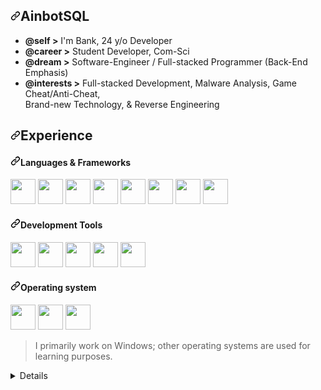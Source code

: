 <article class="markdown-body entry-content container-lg f5" itemprop="text"><h2 dir="auto"><a id="user-content-AinbotSQL" class="anchor" aria-hidden="true" tabindex="-1" href="#AinbotSQL"><svg class="octicon octicon-link" viewBox="0 0 16 16" version="1.1" width="16" height="16" aria-hidden="true"><path d="m7.775 3.275 1.25-1.25a3.5 3.5 0 1 1 4.95 4.95l-2.5 2.5a3.5 3.5 0 0 1-4.95 0 .751.751 0 0 1 .018-1.042.751.751 0 0 1 1.042-.018 1.998 1.998 0 0 0 2.83 0l2.5-2.5a2.002 2.002 0 0 0-2.83-2.83l-1.25 1.25a.751.751 0 0 1-1.042-.018.751.751 0 0 1-.018-1.042Zm-4.69 9.64a1.998 1.998 0 0 0 2.83 0l1.25-1.25a.751.751 0 0 1 1.042.018.751.751 0 0 1 .018 1.042l-1.25 1.25a3.5 3.5 0 1 1-4.95-4.95l2.5-2.5a3.5 3.5 0 0 1 4.95 0 .751.751 0 0 1-.018 1.042.751.751 0 0 1-1.042.018 1.998 1.998 0 0 0-2.83 0l-2.5 2.5a1.998 1.998 0 0 0 0 2.83Z"></path></svg></a>AinbotSQL</h2>
<ul dir="auto">
<li><strong>@self &gt;</strong> I'm Bank, 24 y/o Developer</li>
<li><strong>@career &gt;</strong> Student Developer, Com-Sci</li>
<li><strong>@dream &gt;</strong> Software-Engineer / Full-stacked Programmer (Back-End Emphasis)</li>
<li><strong>@interests &gt;</strong> Full-stacked Development, Malware Analysis, Game Cheat/Anti-Cheat,<br>Brand-new Technology, &amp; Reverse Engineering</li>
</ul>
<h2 dir="auto"><a id="user-content-experience" class="anchor" aria-hidden="true" tabindex="-1" href="#experience"><svg class="octicon octicon-link" viewBox="0 0 16 16" version="1.1" width="16" height="16" aria-hidden="true"><path d="m7.775 3.275 1.25-1.25a3.5 3.5 0 1 1 4.95 4.95l-2.5 2.5a3.5 3.5 0 0 1-4.95 0 .751.751 0 0 1 .018-1.042.751.751 0 0 1 1.042-.018 1.998 1.998 0 0 0 2.83 0l2.5-2.5a2.002 2.002 0 0 0-2.83-2.83l-1.25 1.25a.751.751 0 0 1-1.042-.018.751.751 0 0 1-.018-1.042Zm-4.69 9.64a1.998 1.998 0 0 0 2.83 0l1.25-1.25a.751.751 0 0 1 1.042.018.751.751 0 0 1 .018 1.042l-1.25 1.25a3.5 3.5 0 1 1-4.95-4.95l2.5-2.5a3.5 3.5 0 0 1 4.95 0 .751.751 0 0 1-.018 1.042.751.751 0 0 1-1.042.018 1.998 1.998 0 0 0-2.83 0l-2.5 2.5a1.998 1.998 0 0 0 0 2.83Z"></path></svg></a>Experience</h2>
<h4 dir="auto"><a id="user-content-languages--frameworks" class="anchor" aria-hidden="true" tabindex="-1" href="#languages--frameworks"><svg class="octicon octicon-link" viewBox="0 0 16 16" version="1.1" width="16" height="16" aria-hidden="true"><path d="m7.775 3.275 1.25-1.25a3.5 3.5 0 1 1 4.95 4.95l-2.5 2.5a3.5 3.5 0 0 1-4.95 0 .751.751 0 0 1 .018-1.042.751.751 0 0 1 1.042-.018 1.998 1.998 0 0 0 2.83 0l2.5-2.5a2.002 2.002 0 0 0-2.83-2.83l-1.25 1.25a.751.751 0 0 1-1.042-.018.751.751 0 0 1-.018-1.042Zm-4.69 9.64a1.998 1.998 0 0 0 2.83 0l1.25-1.25a.751.751 0 0 1 1.042.018.751.751 0 0 1 .018 1.042l-1.25 1.25a3.5 3.5 0 1 1-4.95-4.95l2.5-2.5a3.5 3.5 0 0 1 4.95 0 .751.751 0 0 1-.018 1.042.751.751 0 0 1-1.042.018 1.998 1.998 0 0 0-2.83 0l-2.5 2.5a1.998 1.998 0 0 0 0 2.83Z"></path></svg></a>Languages &amp; Frameworks</h4>
<p align="left" dir="auto">
    <a target="_blank" rel="noopener noreferrer nofollow" href="https://raw.githubusercontent.com/rahulbanerjee26/githubAboutMeGenerator/main/icons/python.svg"><img src="https://raw.githubusercontent.com/rahulbanerjee26/githubAboutMeGenerator/main/icons/python.svg" width="40" height="40" style="max-width: 100%;"></a>
    <a target="_blank" rel="noopener noreferrer nofollow" href="https://raw.githubusercontent.com/rahulbanerjee26/githubAboutMeGenerator/main/icons/c.svg"><img src="https://raw.githubusercontent.com/rahulbanerjee26/githubAboutMeGenerator/main/icons/c.svg" width="40" height="40" style="max-width: 100%;"></a>
    <a target="_blank" rel="noopener noreferrer nofollow" href="https://raw.githubusercontent.com/rahulbanerjee26/githubAboutMeGenerator/main/icons/csharp.svg"><img src="https://raw.githubusercontent.com/rahulbanerjee26/githubAboutMeGenerator/main/icons/csharp.svg" width="40" height="40" style="max-width: 100%;"></a>
    <a target="_blank" rel="noopener noreferrer nofollow" href="https://raw.githubusercontent.com/rahulbanerjee26/githubAboutMeGenerator/main/icons/html.svg"><img src="https://raw.githubusercontent.com/rahulbanerjee26/githubAboutMeGenerator/main/icons/html.svg" width="40" height="40" style="max-width: 100%;"></a>
    <a target="_blank" rel="noopener noreferrer nofollow" href="https://raw.githubusercontent.com/rahulbanerjee26/githubAboutMeGenerator/main/icons/css.svg"><img src="https://raw.githubusercontent.com/rahulbanerjee26/githubAboutMeGenerator/main/icons/css.svg" width="40" height="40" style="max-width: 100%;"></a>        
    <a target="_blank" rel="noopener noreferrer nofollow" href="https://camo.githubusercontent.com/5ac347843ffc804c7ab7d68f7a9745aca424a217056a4fab036172242092e53e/68747470733a2f2f63646e2e6a7364656c6976722e6e65742f67682f64657669636f6e732f64657669636f6e2f69636f6e732f6c75612f6c75612d6f726967696e616c2e737667"><img src="https://camo.githubusercontent.com/5ac347843ffc804c7ab7d68f7a9745aca424a217056a4fab036172242092e53e/68747470733a2f2f63646e2e6a7364656c6976722e6e65742f67682f64657669636f6e732f64657669636f6e2f69636f6e732f6c75612f6c75612d6f726967696e616c2e737667" width="40" height="40" data-canonical-src="https://cdn.jsdelivr.net/gh/devicons/devicon/icons/lua/lua-original.svg" style="max-width: 100%;"></a>
    <a target="_blank" rel="noopener noreferrer nofollow" href="https://raw.githubusercontent.com/rahulbanerjee26/githubAboutMeGenerator/main/icons/tailwind.svg"><img src="https://raw.githubusercontent.com/rahulbanerjee26/githubAboutMeGenerator/main/icons/tailwind.svg" width="40" height="40" style="max-width: 100%;"></a>
    <a target="_blank" rel="noopener noreferrer nofollow" href="https://camo.githubusercontent.com/9ee806be83385d8b6a369a74cb1fc746644521a279ba959174ce5b9e75caf384/68747470733a2f2f63646e2e6a7364656c6976722e6e65742f67682f64657669636f6e732f64657669636f6e2f69636f6e732f626f6f7473747261702f626f6f7473747261702d6f726967696e616c2e737667"><img src="https://camo.githubusercontent.com/9ee806be83385d8b6a369a74cb1fc746644521a279ba959174ce5b9e75caf384/68747470733a2f2f63646e2e6a7364656c6976722e6e65742f67682f64657669636f6e732f64657669636f6e2f69636f6e732f626f6f7473747261702f626f6f7473747261702d6f726967696e616c2e737667" width="40" height="40" data-canonical-src="https://cdn.jsdelivr.net/gh/devicons/devicon/icons/bootstrap/bootstrap-original.svg" style="max-width: 100%;"></a>
</p>
<h4 dir="auto"><a id="user-content-development-tools" class="anchor" aria-hidden="true" tabindex="-1" href="#development-tools"><svg class="octicon octicon-link" viewBox="0 0 16 16" version="1.1" width="16" height="16" aria-hidden="true"><path d="m7.775 3.275 1.25-1.25a3.5 3.5 0 1 1 4.95 4.95l-2.5 2.5a3.5 3.5 0 0 1-4.95 0 .751.751 0 0 1 .018-1.042.751.751 0 0 1 1.042-.018 1.998 1.998 0 0 0 2.83 0l2.5-2.5a2.002 2.002 0 0 0-2.83-2.83l-1.25 1.25a.751.751 0 0 1-1.042-.018.751.751 0 0 1-.018-1.042Zm-4.69 9.64a1.998 1.998 0 0 0 2.83 0l1.25-1.25a.751.751 0 0 1 1.042.018.751.751 0 0 1 .018 1.042l-1.25 1.25a3.5 3.5 0 1 1-4.95-4.95l2.5-2.5a3.5 3.5 0 0 1 4.95 0 .751.751 0 0 1-.018 1.042.751.751 0 0 1-1.042.018 1.998 1.998 0 0 0-2.83 0l-2.5 2.5a1.998 1.998 0 0 0 0 2.83Z"></path></svg></a>Development Tools</h4>
<p align="left" dir="auto">
    <a target="_blank" rel="noopener noreferrer nofollow" href="https://raw.githubusercontent.com/rahulbanerjee26/githubAboutMeGenerator/main/icons/git.svg"><img src="https://raw.githubusercontent.com/rahulbanerjee26/githubAboutMeGenerator/main/icons/git.svg" width="40" height="40" style="max-width: 100%;"></a>
    <a target="_blank" rel="noopener noreferrer nofollow" href="https://camo.githubusercontent.com/25d07ba4220a3fcadb4af12394d157494ec298dec4ecd86321961427ea18c9e8/68747470733a2f2f63646e2e6a7364656c6976722e6e65742f67682f64657669636f6e732f64657669636f6e2f69636f6e732f7673636f64652f7673636f64652d6f726967696e616c2e737667"><img src="https://camo.githubusercontent.com/25d07ba4220a3fcadb4af12394d157494ec298dec4ecd86321961427ea18c9e8/68747470733a2f2f63646e2e6a7364656c6976722e6e65742f67682f64657669636f6e732f64657669636f6e2f69636f6e732f7673636f64652f7673636f64652d6f726967696e616c2e737667" width="40" height="40" data-canonical-src="https://cdn.jsdelivr.net/gh/devicons/devicon/icons/vscode/vscode-original.svg" style="max-width: 100%;"></a>
    <a target="_blank" rel="noopener noreferrer nofollow" href="https://camo.githubusercontent.com/02892e7637175bfa56960d344557629a61ae75f81c5adb268405fbedfedb813f/68747470733a2f2f63646e2e6a7364656c6976722e6e65742f67682f64657669636f6e732f64657669636f6e2f69636f6e732f76697375616c73747564696f2f76697375616c73747564696f2d706c61696e2e737667"><img src="https://camo.githubusercontent.com/02892e7637175bfa56960d344557629a61ae75f81c5adb268405fbedfedb813f/68747470733a2f2f63646e2e6a7364656c6976722e6e65742f67682f64657669636f6e732f64657669636f6e2f69636f6e732f76697375616c73747564696f2f76697375616c73747564696f2d706c61696e2e737667" width="40" height="40" data-canonical-src="https://cdn.jsdelivr.net/gh/devicons/devicon/icons/visualstudio/visualstudio-plain.svg" style="max-width: 100%;"></a>
    <a target="_blank" rel="noopener noreferrer nofollow" href="https://camo.githubusercontent.com/6894fff1497c6ed21dba10db8218cc3fdebffe5c7f3ec997279d2fedda0304c4/68747470733a2f2f6173736574732e76657263656c2e636f6d2f696d6167652f75706c6f61642f66726f6e742f66617669636f6e2f76657263656c2f313532783135322e706e67"><img src="https://camo.githubusercontent.com/6894fff1497c6ed21dba10db8218cc3fdebffe5c7f3ec997279d2fedda0304c4/68747470733a2f2f6173736574732e76657263656c2e636f6d2f696d6167652f75706c6f61642f66726f6e742f66617669636f6e2f76657263656c2f313532783135322e706e67" width="40" height="40" data-canonical-src="https://assets.vercel.com/image/upload/front/favicon/vercel/152x152.png" style="max-width: 100%;"></a>
    <a target="_blank" rel="noopener noreferrer nofollow" href="https://raw.githubusercontent.com/rahulbanerjee26/githubAboutMeGenerator/main/icons/postman.svg"><img src="https://raw.githubusercontent.com/rahulbanerjee26/githubAboutMeGenerator/main/icons/postman.svg" width="40" height="40" style="max-width: 100%;"></a>
</p>
<h4 dir="auto"><a id="user-content-operating-system" class="anchor" aria-hidden="true" tabindex="-1" href="#operating-system"><svg class="octicon octicon-link" viewBox="0 0 16 16" version="1.1" width="16" height="16" aria-hidden="true"><path d="m7.775 3.275 1.25-1.25a3.5 3.5 0 1 1 4.95 4.95l-2.5 2.5a3.5 3.5 0 0 1-4.95 0 .751.751 0 0 1 .018-1.042.751.751 0 0 1 1.042-.018 1.998 1.998 0 0 0 2.83 0l2.5-2.5a2.002 2.002 0 0 0-2.83-2.83l-1.25 1.25a.751.751 0 0 1-1.042-.018.751.751 0 0 1-.018-1.042Zm-4.69 9.64a1.998 1.998 0 0 0 2.83 0l1.25-1.25a.751.751 0 0 1 1.042.018.751.751 0 0 1 .018 1.042l-1.25 1.25a3.5 3.5 0 1 1-4.95-4.95l2.5-2.5a3.5 3.5 0 0 1 4.95 0 .751.751 0 0 1-.018 1.042.751.751 0 0 1-1.042.018 1.998 1.998 0 0 0-2.83 0l-2.5 2.5a1.998 1.998 0 0 0 0 2.83Z"></path></svg></a>Operating system</h4>
<p align="left" dir="auto">
    <a target="_blank" rel="noopener noreferrer nofollow" href="https://camo.githubusercontent.com/19b31de9033843b195ae8278ee9c8ec1115e710000e8c49456e86df96396fb92/68747470733a2f2f63646e2e6a7364656c6976722e6e65742f67682f64657669636f6e732f64657669636f6e2f69636f6e732f77696e646f7773382f77696e646f7773382d6f726967696e616c2e737667"><img src="https://camo.githubusercontent.com/19b31de9033843b195ae8278ee9c8ec1115e710000e8c49456e86df96396fb92/68747470733a2f2f63646e2e6a7364656c6976722e6e65742f67682f64657669636f6e732f64657669636f6e2f69636f6e732f77696e646f7773382f77696e646f7773382d6f726967696e616c2e737667" width="40" height="40" data-canonical-src="https://cdn.jsdelivr.net/gh/devicons/devicon/icons/windows8/windows8-original.svg" style="max-width: 100%;"></a>
    <a target="_blank" rel="noopener noreferrer nofollow" href="https://camo.githubusercontent.com/5b2a8527be6ce73521cdb521a1033b92ff7b1860f79585f66ec30ea75ab253e4/68747470733a2f2f63646e2e6a7364656c6976722e6e65742f67682f64657669636f6e732f64657669636f6e2f69636f6e732f6c696e75782f6c696e75782d6f726967696e616c2e737667"><img src="https://camo.githubusercontent.com/5b2a8527be6ce73521cdb521a1033b92ff7b1860f79585f66ec30ea75ab253e4/68747470733a2f2f63646e2e6a7364656c6976722e6e65742f67682f64657669636f6e732f64657669636f6e2f69636f6e732f6c696e75782f6c696e75782d6f726967696e616c2e737667" width="40" height="40" data-canonical-src="https://cdn.jsdelivr.net/gh/devicons/devicon/icons/linux/linux-original.svg" style="max-width: 100%;"></a>
    <a target="_blank" rel="noopener noreferrer nofollow" href="https://camo.githubusercontent.com/58a194413b510fd7aeaa28ed7811630a1397bfcb1256c582485e69f12b3ffbc1/68747470733a2f2f75706c6f61642e77696b696d656469612e6f72672f77696b6970656469612f636f6d6d6f6e732f7468756d622f332f33662f4c696e75785f4d696e745f6c6f676f5f776974686f75745f776f72646d61726b2e7376672f3132303070782d4c696e75785f4d696e745f6c6f676f5f776974686f75745f776f72646d61726b2e7376672e706e67"><img src="https://camo.githubusercontent.com/58a194413b510fd7aeaa28ed7811630a1397bfcb1256c582485e69f12b3ffbc1/68747470733a2f2f75706c6f61642e77696b696d656469612e6f72672f77696b6970656469612f636f6d6d6f6e732f7468756d622f332f33662f4c696e75785f4d696e745f6c6f676f5f776974686f75745f776f72646d61726b2e7376672f3132303070782d4c696e75785f4d696e745f6c6f676f5f776974686f75745f776f72646d61726b2e7376672e706e67" width="40" height="40" data-canonical-src="https://upload.wikimedia.org/wikipedia/commons/thumb/3/3f/Linux_Mint_logo_without_wordmark.svg/1200px-Linux_Mint_logo_without_wordmark.svg.png" style="max-width: 100%;"></a>
</p>
<blockquote>
<p dir="auto">I primarily work on Windows; other operating systems are used for learning purposes.</p>
</blockquote>
<details>
<br>

<div align="left" dir="auto">
  <a target="_blank" rel="noopener noreferrer nofollow" href="https://camo.githubusercontent.com/8c679016045a71edf6f2e0c807876be227c4352b42f002cc9eea8f3fb8bad3dd/68747470733a2f2f6769746875622d726561646d652d73746174732e76657263656c2e6170702f6170693f757365726e616d653d73696e67756c6172697874792673686f775f69636f6e733d74727565267468656d653d6769746875625f6461726b26686964655f626f726465723d7472756526696e636c7564655f616c6c5f636f6d6d6974733d74727565"><img align="top" src="https://camo.githubusercontent.com/8c679016045a71edf6f2e0c807876be227c4352b42f002cc9eea8f3fb8bad3dd/68747470733a2f2f6769746875622d726561646d652d73746174732e76657263656c2e6170702f6170693f757365726e616d653d73696e67756c6172697874792673686f775f69636f6e733d74727565267468656d653d6769746875625f6461726b26686964655f626f726465723d7472756526696e636c7564655f616c6c5f636f6d6d6974733d74727565" alt="GitHub Stats" data-canonical-src="https://github-readme-stats.vercel.app/api?username=AinbotSQL&amp;show_icons=true&amp;theme=github_dark&amp;hide_border=true&amp;include_all_commits=true" style="max-width: 100%;"></a>
  <a target="_blank" rel="noopener noreferrer nofollow" href="https://camo.githubusercontent.com/1cd7d3c630328e15bc0744f9af34535abe7ab65b57ef2578013cb5adb9384c84/68747470733a2f2f6769746875622d726561646d652d73746174732e76657263656c2e6170702f6170692f746f702d6c616e67732f3f757365726e616d653d73696e67756c617269787479267468656d653d6769746875625f6461726b266c61796f75743d636f6d7061637426686964655f626f726465723d74727565266c616e67735f636f756e743d38"><img align="top" src="https://camo.githubusercontent.com/1cd7d3c630328e15bc0744f9af34535abe7ab65b57ef2578013cb5adb9384c84/68747470733a2f2f6769746875622d726561646d652d73746174732e76657263656c2e6170702f6170692f746f702d6c616e67732f3f757365726e616d653d73696e67756c617269787479267468656d653d6769746875625f6461726b266c61796f75743d636f6d7061637426686964655f626f726465723d74727565266c616e67735f636f756e743d38" data-canonical-src="https://github-readme-stats.vercel.app/api/top-langs/?username=AinbotSQL&amp;theme=github_dark&amp;layout=compact&amp;hide_border=true&amp;langs_count=8" style="max-width: 100%;"></a>
  <br>

</div>
</details>

</article>
